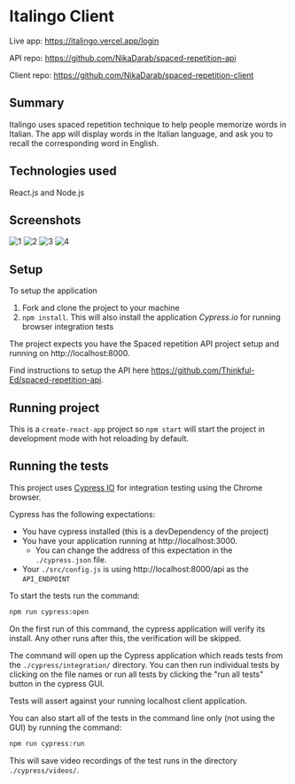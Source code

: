 # Italingo Client

Live app: https://italingo.vercel.app/login

API repo: https://github.com/NikaDarab/spaced-repetition-api

Client repo: https://github.com/NikaDarab/spaced-repetition-client

## Summary

Italingo uses spaced repetition technique to help people memorize words in Italian. The app will display words in the Italian language, and ask you to recall the corresponding word in English.

## Technologies used

React.js and Node.js

## Screenshots

![1](https://user-images.githubusercontent.com/43226446/110991807-b43a6600-833a-11eb-88c7-6ab5692c589b.png)
![2](https://user-images.githubusercontent.com/43226446/110991811-b6042980-833a-11eb-98c6-1c3a52ea71c2.png)
![3](https://user-images.githubusercontent.com/43226446/110991818-b7355680-833a-11eb-9ab5-50bed293bd66.png)
![4](https://user-images.githubusercontent.com/43226446/110991823-b8ff1a00-833a-11eb-9d62-e504dba3a5f1.png)

## Setup

To setup the application

1. Fork and clone the project to your machine
2. `npm install`. This will also install the application _Cypress.io_ for running browser integration tests

The project expects you have the Spaced repetition API project setup and running on http://localhost:8000.

Find instructions to setup the API here https://github.com/Thinkful-Ed/spaced-repetition-api.

## Running project

This is a `create-react-app` project so `npm start` will start the project in development mode with hot reloading by default.

## Running the tests

This project uses [Cypress IO](https://docs.cypress.io) for integration testing using the Chrome browser.

Cypress has the following expectations:

- You have cypress installed (this is a devDependency of the project)
- You have your application running at http://localhost:3000.
  - You can change the address of this expectation in the `./cypress.json` file.
- Your `./src/config.js` is using http://localhost:8000/api as the `API_ENDPOINT`

To start the tests run the command:

```bash
npm run cypress:open
```

On the first run of this command, the cypress application will verify its install. Any other runs after this, the verification will be skipped.

The command will open up the Cypress application which reads tests from the `./cypress/integration/` directory. You can then run individual tests by clicking on the file names or run all tests by clicking the "run all tests" button in the cypress GUI.

Tests will assert against your running localhost client application.

You can also start all of the tests in the command line only (not using the GUI) by running the command:

```bash
npm run cypress:run
```

This will save video recordings of the test runs in the directory `./cypress/videos/`.
